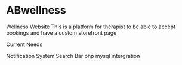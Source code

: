 # ABwellness
Wellness Website
This is a platform for therapist to be able to accept bookings and have a custom storefront page


Current Needs

Notification System
Search Bar 
php mysql intergration
